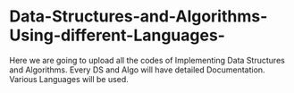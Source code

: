 # Data-Structures-and-Algorithms-Using-different-Languages-
Here we are going to upload all the codes of Implementing Data Structures and Algorithms. Every DS and Algo will have detailed Documentation. Various Languages will be used.
